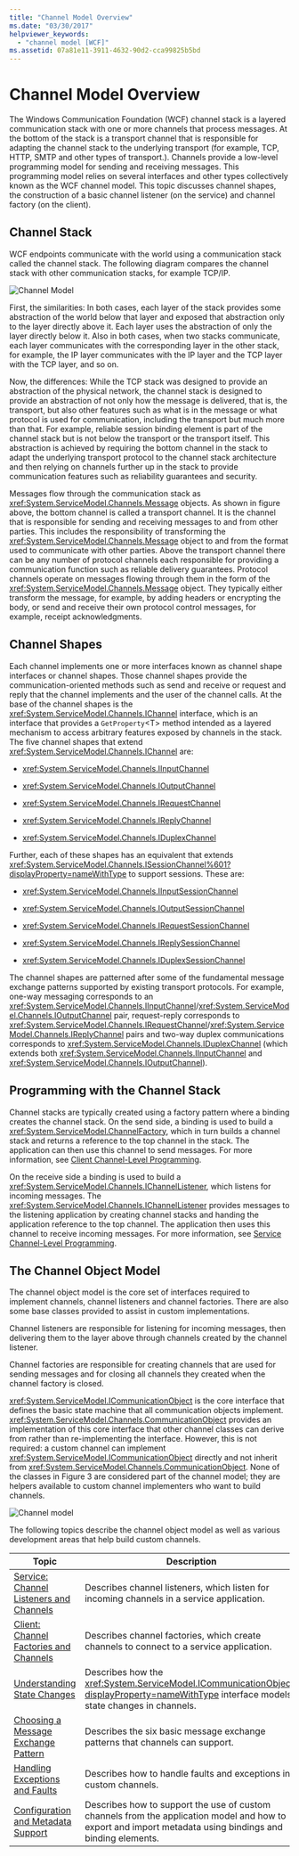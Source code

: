 ```yaml
---
title: "Channel Model Overview"
ms.date: "03/30/2017"
helpviewer_keywords: 
  - "channel model [WCF]"
ms.assetid: 07a81e11-3911-4632-90d2-cca99825b5bd
---
```

# Channel Model Overview
The Windows Communication Foundation (WCF) channel stack is a layered communication stack with one or more channels that process messages. At the bottom of the stack is a transport channel that is responsible for adapting the channel stack to the underlying transport (for example, TCP, HTTP, SMTP and other types of transport.). Channels provide a low-level programming model for sending and receiving messages. This programming model relies on several interfaces and other types collectively known as the WCF channel model. This topic discusses channel shapes, the construction of a basic channel listener (on the service) and channel factory (on the client).  
  
## Channel Stack  
 WCF endpoints communicate with the world using a communication stack called the channel stack. The following diagram compares the channel stack with other communication stacks, for example TCP/IP.  
  
 ![Channel Model](../../../../docs/framework/wcf/extending/media/wcfc-channelstackhighlevelc.gif "wcfc_ChannelStackHighLevelc")  
  
 First, the similarities: In both cases, each layer of the stack provides some abstraction of the world below that layer and exposed that abstraction only to the layer directly above it. Each layer uses the abstraction of only the layer directly below it. Also in both cases, when two stacks communicate, each layer communicates with the corresponding layer in the other stack, for example, the IP layer communicates with the IP layer and the TCP layer with the TCP layer, and so on.  
  
 Now, the differences: While the TCP stack was designed to provide an abstraction of the physical network, the channel stack is designed to provide an abstraction of not only how the message is delivered, that is, the transport, but also other features such as what is in the message or what protocol is used for communication, including the transport but much more than that. For example, reliable session binding element is part of the channel stack but is not below the transport or the transport itself. This abstraction is achieved by requiring the bottom channel in the stack to adapt the underlying transport protocol to the channel stack architecture and then relying on channels further up in the stack to provide communication features such as reliability guarantees and security.  
  
 Messages flow through the communication stack as <xref:System.ServiceModel.Channels.Message> objects. As shown in figure above, the bottom channel is called a transport channel. It is the channel that is responsible for sending and receiving messages to and from other parties. This includes the responsibility of transforming the <xref:System.ServiceModel.Channels.Message> object to and from the format used to communicate with other parties. Above the transport channel there can be any number of protocol channels each responsible for providing a communication function such as reliable delivery guarantees. Protocol channels operate on messages flowing through them in the form of the <xref:System.ServiceModel.Channels.Message> object. They typically either transform the message, for example, by adding headers or encrypting the body, or send and receive their own protocol control messages, for example, receipt acknowledgments.  
  
## Channel Shapes  
 Each channel implements one or more interfaces known as channel shape interfaces or channel shapes. Those channel shapes provide the communication-oriented methods such as send and receive or request and reply that the channel implements and the user of the channel calls. At the base of the channel shapes is the <xref:System.ServiceModel.Channels.IChannel> interface, which is an interface that provides a `GetProperty`\<T> method intended as a layered mechanism to access arbitrary features exposed by channels in the stack. The five channel shapes that extend <xref:System.ServiceModel.Channels.IChannel> are:  
  
- <xref:System.ServiceModel.Channels.IInputChannel>  
  
- <xref:System.ServiceModel.Channels.IOutputChannel>  
  
- <xref:System.ServiceModel.Channels.IRequestChannel>  
  
- <xref:System.ServiceModel.Channels.IReplyChannel>  
  
- <xref:System.ServiceModel.Channels.IDuplexChannel>  
  
 Further, each of these shapes has an equivalent that extends <xref:System.ServiceModel.Channels.ISessionChannel%601?displayProperty=nameWithType> to support sessions. These are:  
  
- <xref:System.ServiceModel.Channels.IInputSessionChannel>  
  
- <xref:System.ServiceModel.Channels.IOutputSessionChannel>  
  
- <xref:System.ServiceModel.Channels.IRequestSessionChannel>  
  
- <xref:System.ServiceModel.Channels.IReplySessionChannel>  
  
- <xref:System.ServiceModel.Channels.IDuplexSessionChannel>  
  
 The channel shapes are patterned after some of the fundamental message exchange patterns supported by existing transport protocols. For example, one-way messaging corresponds to an <xref:System.ServiceModel.Channels.IInputChannel>/<xref:System.ServiceModel.Channels.IOutputChannel> pair, request-reply corresponds to <xref:System.ServiceModel.Channels.IRequestChannel>/<xref:System.ServiceModel.Channels.IReplyChannel> pairs and two-way duplex communications corresponds to <xref:System.ServiceModel.Channels.IDuplexChannel> (which extends both <xref:System.ServiceModel.Channels.IInputChannel> and <xref:System.ServiceModel.Channels.IOutputChannel>).  
  
## Programming with the Channel Stack  
 Channel stacks are typically created using a factory pattern where a binding creates the channel stack. On the send side, a binding is used to build a <xref:System.ServiceModel.ChannelFactory>, which in turn builds a channel stack and returns a reference to the top channel in the stack. The application can then use this channel to send messages. For more information, see [Client Channel-Level Programming](../../../../docs/framework/wcf/extending/client-channel-level-programming.md).  
  
 On the receive side a binding is used to build a <xref:System.ServiceModel.Channels.IChannelListener>, which listens for incoming messages. The <xref:System.ServiceModel.Channels.IChannelListener> provides messages to the listening application by creating channel stacks and handing the application reference to the top channel. The application then uses this channel to receive incoming messages. For more information, see [Service Channel-Level Programming](../../../../docs/framework/wcf/extending/service-channel-level-programming.md).  
  
## The Channel Object Model  
 The channel object model is the core set of interfaces required to implement channels, channel listeners and channel factories. There are also some base classes provided to assist in custom implementations.  
  
 Channel listeners are responsible for listening for incoming messages, then delivering them to the layer above through channels created by the channel listener.  
  
 Channel factories are responsible for creating channels that are used for sending messages and for closing all channels they created when the channel factory is closed.  
  
 <xref:System.ServiceModel.ICommunicationObject> is the core interface that defines the basic state machine that all communication objects implement. <xref:System.ServiceModel.Channels.CommunicationObject> provides an implementation of this core interface that other channel classes can derive from rather than re-implementing the interface. However, this is not required: a custom channel can implement <xref:System.ServiceModel.ICommunicationObject> directly and not inherit from <xref:System.ServiceModel.Channels.CommunicationObject>. None of the classes in Figure 3 are considered part of the channel model; they are helpers available to custom channel implementers who want to build channels.  
  
 ![Channel model](../../../../docs/framework/wcf/extending/media/wcfc-wcfcchannelsigure3omumtreec.gif "wcfc_WCFCChannelsigure3OMUMTreec")  
  
 The following topics describe the channel object model as well as various development areas that help build custom channels.  
  
|Topic|Description|  
|-----------|-----------------|  
|[Service: Channel Listeners and Channels](../../../../docs/framework/wcf/extending/service-channel-listeners-and-channels.md)|Describes channel listeners, which listen for incoming channels in a service application.|  
|[Client: Channel Factories and Channels](../../../../docs/framework/wcf/extending/client-channel-factories-and-channels.md)|Describes channel factories, which create channels to connect to a service application.|  
|[Understanding State Changes](../../../../docs/framework/wcf/extending/understanding-state-changes.md)|Describes how the <xref:System.ServiceModel.ICommunicationObject?displayProperty=nameWithType> interface models state changes in channels.|  
|[Choosing a Message Exchange Pattern](../../../../docs/framework/wcf/extending/choosing-a-message-exchange-pattern.md)|Describes the six basic message exchange patterns that channels can support.|  
|[Handling Exceptions and Faults](../../../../docs/framework/wcf/extending/handling-exceptions-and-faults.md)|Describes how to handle faults and exceptions in custom channels.|  
|[Configuration and Metadata Support](../../../../docs/framework/wcf/extending/configuration-and-metadata-support.md)|Describes how to support the use of custom channels from the application model and how to export and import metadata using bindings and binding elements.|
